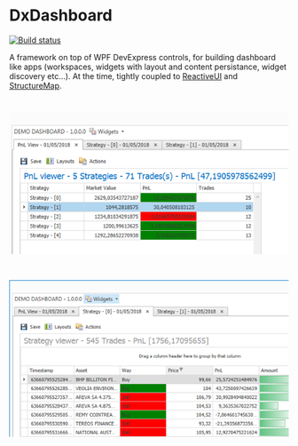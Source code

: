 # DxDashboard

[![Build status](https://ci.appveyor.com/api/projects/status/qah379765k7f475e?svg=true)](https://ci.appveyor.com/project/thomasraynal/dxdashboard)

A framework on top of WPF DevExpress controls, for building dashboard like apps (workspaces, widgets with layout and content persistance, widget discovery etc...).
At the time, tightly coupled to [ReactiveUI](https://github.com/reactiveui/ReactiveUI) and [StructureMap](https://github.com/structuremap/structuremap).

# ![Alt text](doc/dashboard.png "Demo Dashboard")


# ![Alt text](doc/dashboard2.png "Demo Workspace")
